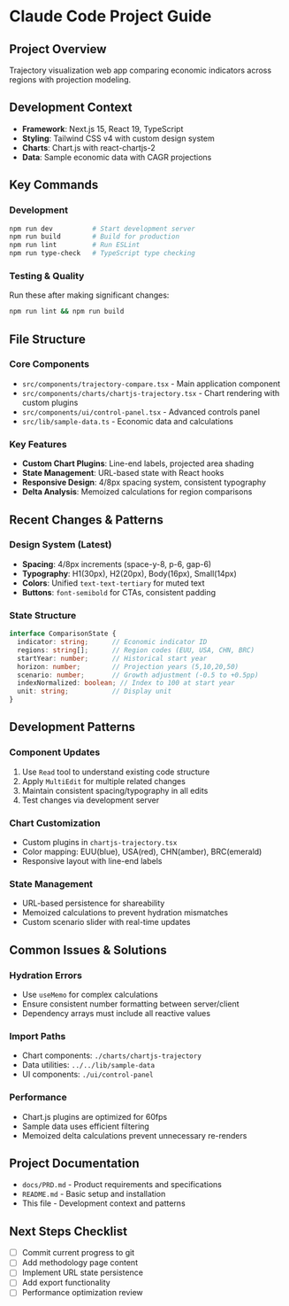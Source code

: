 # Claude Code Project Guide

## Project Overview
Trajectory visualization web app comparing economic indicators across regions with projection modeling.

## Development Context
- **Framework**: Next.js 15, React 19, TypeScript
- **Styling**: Tailwind CSS v4 with custom design system
- **Charts**: Chart.js with react-chartjs-2
- **Data**: Sample economic data with CAGR projections

## Key Commands

### Development
```bash
npm run dev          # Start development server
npm run build        # Build for production
npm run lint         # Run ESLint
npm run type-check   # TypeScript type checking
```

### Testing & Quality
Run these after making significant changes:
```bash
npm run lint && npm run build
```

## File Structure

### Core Components
- `src/components/trajectory-compare.tsx` - Main application component
- `src/components/charts/chartjs-trajectory.tsx` - Chart rendering with custom plugins
- `src/components/ui/control-panel.tsx` - Advanced controls panel
- `src/lib/sample-data.ts` - Economic data and calculations

### Key Features
- **Custom Chart Plugins**: Line-end labels, projected area shading
- **State Management**: URL-based state with React hooks
- **Responsive Design**: 4/8px spacing system, consistent typography
- **Delta Analysis**: Memoized calculations for region comparisons

## Recent Changes & Patterns

### Design System (Latest)
- **Spacing**: 4/8px increments (space-y-8, p-6, gap-6)
- **Typography**: H1(30px), H2(20px), Body(16px), Small(14px)
- **Colors**: Unified `text-text-tertiary` for muted text
- **Buttons**: `font-semibold` for CTAs, consistent padding

### State Structure
```typescript
interface ComparisonState {
  indicator: string;      // Economic indicator ID
  regions: string[];      // Region codes (EUU, USA, CHN, BRC)
  startYear: number;      // Historical start year
  horizon: number;        // Projection years (5,10,20,50)
  scenario: number;       // Growth adjustment (-0.5 to +0.5pp)
  indexNormalized: boolean; // Index to 100 at start year
  unit: string;           // Display unit
}
```

## Development Patterns

### Component Updates
1. Use `Read` tool to understand existing code structure
2. Apply `MultiEdit` for multiple related changes
3. Maintain consistent spacing/typography in all edits
4. Test changes via development server

### Chart Customization
- Custom plugins in `chartjs-trajectory.tsx`
- Color mapping: EUU(blue), USA(red), CHN(amber), BRC(emerald)
- Responsive layout with line-end labels

### State Management
- URL-based persistence for shareability
- Memoized calculations to prevent hydration mismatches
- Custom scenario slider with real-time updates

## Common Issues & Solutions

### Hydration Errors
- Use `useMemo` for complex calculations
- Ensure consistent number formatting between server/client
- Dependency arrays must include all reactive values

### Import Paths
- Chart components: `./charts/chartjs-trajectory`
- Data utilities: `../../lib/sample-data`
- UI components: `./ui/control-panel`

### Performance
- Chart.js plugins are optimized for 60fps
- Sample data uses efficient filtering
- Memoized delta calculations prevent unnecessary re-renders

## Project Documentation
- `docs/PRD.md` - Product requirements and specifications
- `README.md` - Basic setup and installation
- This file - Development context and patterns

## Next Steps Checklist
- [ ] Commit current progress to git
- [ ] Add methodology page content
- [ ] Implement URL state persistence
- [ ] Add export functionality
- [ ] Performance optimization review